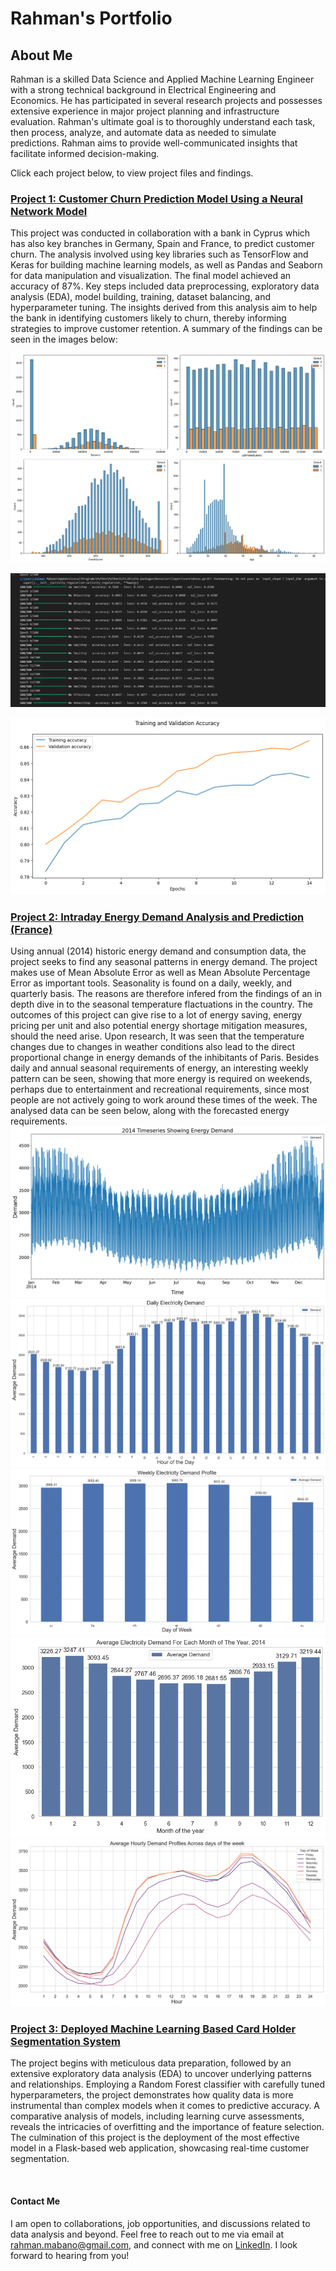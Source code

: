 # Rahman's Portfolio
## About Me
Rahman is a skilled Data Science and Applied Machine Learning Engineer with a strong technical background in Electrical Engineering and Economics. 
He has participated in several research projects and possesses extensive experience in major project planning and infrastructure evaluation. 
Rahman's ultimate goal is to thoroughly understand each task, then process, analyze, and automate data as needed to simulate predictions. 
Rahman aims to provide well-communicated insights that facilitate informed decision-making.

Click each project below, to view project files and findings.

### [Project 1: Customer Churn Prediction Model Using a Neural Network Model](https://github.com/DarthVadah/Customer-Churn-Prediction-Model-Using-a-Neural-Network-Model)
This project was conducted in collaboration with a bank in Cyprus which has also key branches in 
Germany, Spain and France, to predict customer churn. The analysis involved using key libraries such 
as TensorFlow and Keras for building machine learning models, as well as Pandas and Seaborn for 
data manipulation and visualization. The final model achieved an accuracy of 87%. Key steps 
included data preprocessing, exploratory data analysis (EDA), model building, training, dataset 
balancing, and hyperparameter tuning. The insights derived from this analysis aim to help the bank in 
identifying customers likely to churn, thereby informing strategies to improve customer retention.
A summary of the findings can be seen in the images below:

![](https://github.com/DarthVadah/Customer-Churn-Prediction-Model-Using-a-Neural-Network-Model/blob/main/images/hist.png)

![](https://github.com/DarthVadah/Customer-Churn-Prediction-Model-Using-a-Neural-Network-Model/blob/main/images/Keras.png)

![](https://github.com/DarthVadah/Customer-Churn-Prediction-Model-Using-a-Neural-Network-Model/blob/main/image/Training%20and%20Validation%20Accuracy.png)


### [Project 2: Intraday Energy Demand Analysis and Prediction (France)](https://github.com/DarthVadah/France-Intraday-Energy-Demand-Analysis-and-Forecasting)
Using annual (2014) historic energy demand and consumption data, the project seeks to find any seasonal patterns in energy demand. The project makes use of Mean Absolute Error as well as Mean Absolute 
Percentage Error as important tools. Seasonality is found on a daily, weekly, and quarterly basis. The reasons are therefore infered from the findings of an in depth dive in to the seasonal 
temperature flactuations in the country. The outcomes of this project can give rise to a lot of energy saving, energy pricing per unit and also potential energy shortage mitigation measures, should the
need arise. Upon research, It was seen that the temperature changes due to changes in weather conditions also lead to the direct proportional change in energy demands of the inhibitants of  Paris. 
Besides daily and annual seasonal requirements of energy, an interesting weekly pattern can be seen, showing that more energy is required on weekends, perhaps due to entertainment and recreational requirements, since most  people are not actively going to work around these times of the week.
The analysed data can be seen below, along with the forecasted energy requirements.
![](https://github.com/DarthVadah/France-Intraday-Energy-Demand-Analysis-and-Forecasting/blob/main/GRAPHS/timeseries%20showing%20energy%20demand.png)
![](https://github.com/DarthVadah/France-Intraday-Energy-Demand-Analysis-and-Forecasting/blob/main/GRAPHS/daily%20electricity%20demand.png)
![](https://github.com/DarthVadah/France-Intraday-Energy-Demand-Analysis-and-Forecasting/blob/main/GRAPHS/weekly%20energy%20demand.png)
![](https://github.com/DarthVadah/France-Intraday-Energy-Demand-Analysis-and-Forecasting/blob/main/GRAPHS/monthly%20demand.png)
![](https://github.com/DarthVadah/France-Intraday-Energy-Demand-Analysis-and-Forecasting/blob/main/GRAPHS/average%20Hourky%20Demand%20VS%20Demand%20Prof.png)

### [Project 3: Deployed Machine Learning Based Card Holder Segmentation System](https://github.com/DarthVadah/Deployed-Machine-Learning-Based-Card-Holder-Segmentation-System)
The project begins with meticulous data preparation, followed by an extensive exploratory data analysis (EDA) to uncover underlying patterns and 
relationships. Employing a Random Forest classifier with carefully tuned hyperparameters, the project demonstrates how quality data is more instrumental than complex models when it comes to predictive accuracy. A comparative analysis of models, including learning curve assessments, reveals the intricacies of overfitting and the importance of feature selection. 
The 
culmination of this project is the deployment of the most effective model in a Flask-based web application, showcasing 
real-time customer segmentation.

![]()
![]()
![]()

#### Contact Me

I am open to collaborations, job opportunities, and discussions related to data analysis and beyond. Feel free to reach out to me via email at rahman.mabano@gmail.com, and connect with me on [LinkedIn](https://www.linkedin.com/in/rahman-mabano-98384b20b/). I look forward to hearing from you!



